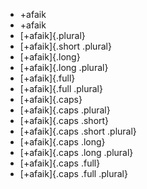 -   +afaik
-   +afaik
-   [+afaik]{.plural}
-   [+afaik]{.short .plural}
-   [+afaik]{.long}
-   [+afaik]{.long .plural}
-   [+afaik]{.full}
-   [+afaik]{.full .plural}
-   [+afaik]{.caps}
-   [+afaik]{.caps .plural}
-   [+afaik]{.caps .short}
-   [+afaik]{.caps .short .plural}
-   [+afaik]{.caps .long}
-   [+afaik]{.caps .long .plural}
-   [+afaik]{.caps .full}
-   [+afaik]{.caps .full .plural}
